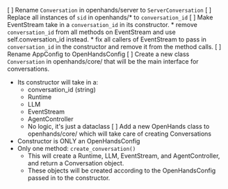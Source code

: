 [ ] Rename `Conversation` in openhands/server to `ServerConversation`
[ ] Replace all instances of `sid` in openhands/* to `conversation_id`
[ ] Make EventStream take in a `conversation_id` in its constructor.
    * remove `conversation_id` from all methods on EventStream and use self.conversation_id instead.
    * fix all callers of EventStream to pass in `conversation_id` in the constructor and remove it from the method calls.
[ ] Rename AppConfig to OpenHandsConfig
[ ] Create a new class `Conversation` in openhands/core/ that will be the main interface for conversations.
  * Its constructor will take in a:
      * conversation_id (string)
      * Runtime
      * LLM
      * EventStream
      * AgentController
    * No logic, it's just a dataclass
[ ] Add a new OpenHands class to openhands/core/ which will take care of creating Conversations
  * Constructor is ONLY an OpenHandsConfig
  * Only one method: `create_conversation()`
      * This will create a Runtime, LLM, EventStream, and AgentController, and return a Conversation object.
      * These objects will be created according to the OpenHandsConfig passed in to the constructor.
